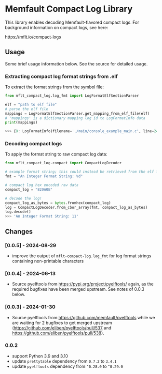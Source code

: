 # Memfault Compact Log Library

This library enables decoding Memfault-flavored compact logs. For background
information on compact logs, see here:

https://mflt.io/compact-logs

## Usage

Some brief usage information below. See the source for detailed usage.

### Extracting compact log format strings from .elf

To extract the format strings from the symbol file:

```python
from mflt_compact_log.log_fmt import LogFormatElfSectionParser

elf = "path to elf file"
# parse the elf file
mappings = LogFormatElfSectionParser.get_mapping_from_elf_file(elf)
# 'mappings' is a dictionary mapping log id to LogFormatInfo data
print(mappings)

>>> {8: LogFormatInfo(filename='./main/console_example_main.c', line=245, n_args=0, fmt='This is a compact log example')}
```

### Decoding compact logs

To apply the format string to raw compact log data:

```python
from mflt_compact_log.compact import CompactLogDecoder

# example format string; this could instead be retrieved from the elf file
fmt = "An Integer Format String: %d"

# compact log hex encoded raw data
compact_log = "820A0B"

# decode the log!
compact_log_as_bytes = bytes.fromhex(compact_log)
log = CompactLogDecoder.from_cbor_array(fmt, compact_log_as_bytes)
log.decode()
>>> 'An Integer Format String: 11'
```

## Changes

### [0.0.5] - 2024-08-29

- improve the output of `mflt-compact-log.log_fmt` for log format strings
  containing non-printable characters

### [0.0.4] - 2024-06-13

- Source pyelftools from <https://pypi.org/project/pyelftools/> again, as the
  required bugfixes have been merged upstream. See notes of 0.0.3 below.

### [0.0.3] - 2024-01-30

- Source pyelftools from <https://github.com/memfault/pyelftools> while we are
  waiting for 2 bugfixes to get merged upstream
  (<https://github.com/eliben/pyelftools/pull/537> and
  <https://github.com/eliben/pyelftools/pull/538>).

### 0.0.2

- support Python 3.9 and 3.10
- update `prettytable` dependency from `0.7.2` to `3.4.1`
- update `pyelftools` dependency from `^0.28.0` to `^0.29.0`
